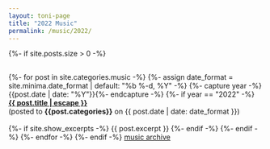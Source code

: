 ```yaml
---
layout: toni-page
title: "2022 Music"
permalink: /music/2022/
---
```

{%- if site.posts.size > 0 -%}
<p style="height: 2px;"></p>
    {%- for post in site.categories.music -%}
        {%- assign date_format = site.minima.date_format | default: "%b %-d, %Y" -%}
        {%- capture year -%}{{post.date | date: "%Y"}}{%- endcapture -%}
        {%- if year == "2022" -%}
            <b><a class="post-link" href="{{ post.url | relative_url }}">{{ post.title | escape }}</a></b><br>
            (posted to <b>{{post.categories}}</b> on {{ post.date | date: date_format }})
            <br><br>
            {%- if site.show_excerpts -%}
                {{ post.excerpt }}
            {%- endif -%}
        {%- endif -%}
    {%- endfor -%}
{%- endif -%}
<a href="/blogs/music/archive/">music archive</a>